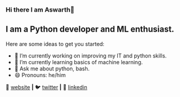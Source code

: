 ### Hi there I am Aswarth👋
## I am a Python developer and ML enthusiast. 

Here are some ideas to get you started:

- 🔭 I’m currently working on improving my IT and python skills.
- 🌱 I’m currently learning basics of machine learning.
- 💬 Ask me about python, bash.
- 😄 Pronouns: he/him

🏡 [website][website] **|** 
🐦 [twitter][twitter] **|**
👔 [linkedin][linkedin]

[website]: https://aswarth123.github.io/
[twitter]: https://twitter.com/Aswarthnarayan2
[linkedin]:https://www.linkedin.com/in/aswarth-narayana-c-v-62a0b0198/
